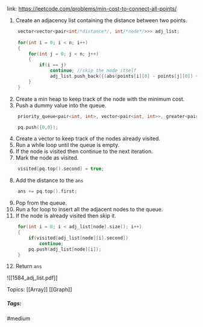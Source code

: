 link: https://leetcode.com/problems/min-cost-to-connect-all-points/

1. Create an adjacency list containing the distance between two points. 
```cpp
	vector<vector<pair<int/*distance*/, int/*node*/>>> adj_list;
	
	for(int i = 0; i < n; i++)
	{
		for(int j = 0; j < n; j++)
		{
			if(i == j)
				continue; //skip the node itself
				adj_list.push_back({(abs(points[i][0] - points[j][0]) + abs(points[i][1] - points[j][1]))/*distance*/, j/*node*/})
		}
	}
```
2. Create a min heap to keep track of the node with the minimum cost.
3. Push a dummy value into the queue.
```cpp
	priority_queue<pair<int, int>, vector<pair<int, int>>, greater<pair<int, int>>> pq;

	pq.push({0,0});
```
4. Create a vector to keep track of the nodes already visited. 
5. Run a while loop until the queue is empty.
6. If the node is visited then continue to the next iteration. 
7. Mark the node as visited.
```cpp
	visited[pq.top().second] = true;
```
8. Add the distance to the `ans`
```cpp
	ans += pq.top().first;
```
9. Pop from the queue. 
10. Run a for loop to insert all the adjacent nodes to the queue. 
11. If the node is already visited then skip it. 
```cpp
	for(int i = 0; i < adj_list[node].size(); i++)
	{
		if(visited[adj_list[node][i].second])
			continue;
		pq.push(adj_list[node][i]);
	}
```
12. Return `ans`

![[1584_adj_list.pdf]]

Topics:
[[Array]] [[Graph]]

##### Tags:
#medium 
